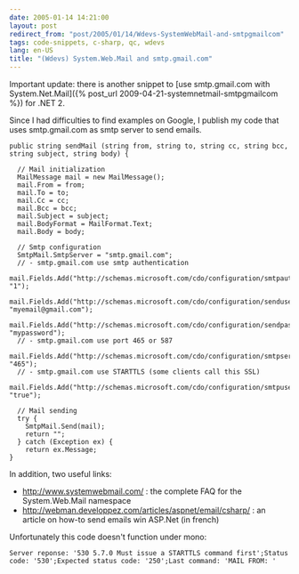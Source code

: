 ```yaml
---
date: 2005-01-14 14:21:00
layout: post
redirect_from: "post/2005/01/14/Wdevs-SystemWebMail-and-smtpgmailcom"
tags: code-snippets, c-sharp, qc, wdevs
lang: en-US
title: "(Wdevs) System.Web.Mail and smtp.gmail.com"
---
```


Important update: there is another snippet to [use
smtp.gmail.com with System.Net.Mail]({% post_url 2009-04-21-systemnetmail-smtpgmailcom %}) for .NET 2.

Since I had difficulties to find examples on Google, I publish my code that
uses smtp.gmail.com as smtp server to send emails.

```
public string sendMail (string from, string to, string cc, string bcc, string subject, string body) {

  // Mail initialization
  MailMessage mail = new MailMessage();
  mail.From = from;
  mail.To = to;
  mail.Cc = cc;
  mail.Bcc = bcc;
  mail.Subject = subject;
  mail.BodyFormat = MailFormat.Text;
  mail.Body = body;

  // Smtp configuration
  SmtpMail.SmtpServer = "smtp.gmail.com";
  // - smtp.gmail.com use smtp authentication
  mail.Fields.Add("http://schemas.microsoft.com/cdo/configuration/smtpauthenticate", "1");
  mail.Fields.Add("http://schemas.microsoft.com/cdo/configuration/sendusername", "myemail@gmail.com");
  mail.Fields.Add("http://schemas.microsoft.com/cdo/configuration/sendpassword", "mypassword");
  // - smtp.gmail.com use port 465 or 587
  mail.Fields.Add("http://schemas.microsoft.com/cdo/configuration/smtpserverport", "465");
  // - smtp.gmail.com use STARTTLS (some clients call this SSL)
  mail.Fields.Add("http://schemas.microsoft.com/cdo/configuration/smtpusessl", "true");

  // Mail sending
  try {
    SmtpMail.Send(mail);
    return "";
  } catch (Exception ex) {
    return ex.Message;
}
```

In addition, two useful links:

* <http://www.systemwebmail.com/> : the
complete FAQ for the System.Web.Mail namespace
* <http://webman.developpez.com/articles/aspnet/email/csharp/> :
an article on how-to send emails win ASP.Net (in french)

Unfortunately this code doesn't function under mono:

```
Server reponse: '530 5.7.0 Must issue a STARTTLS command first';Status code: '530';Expected status code: '250';Last command: 'MAIL FROM: '
```
